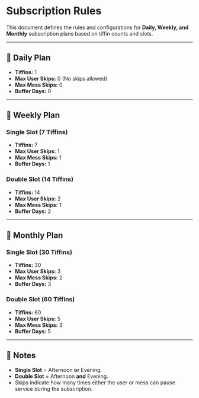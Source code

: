 # Subscription Rules

This document defines the rules and configurations for **Daily, Weekly, and Monthly** subscription plans based on tiffin counts and slots.

---

## 📌 Daily Plan
- **Tiffins:** 1  
- **Max User Skips:** 0 (No skips allowed)  
- **Max Mess Skips:** 0  
- **Buffer Days:** 0  

---

## 📌 Weekly Plan
### Single Slot (7 Tiffins)
- **Tiffins:** 7  
- **Max User Skips:** 1  
- **Max Mess Skips:** 1  
- **Buffer Days:** 1  

### Double Slot (14 Tiffins)
- **Tiffins:** 14  
- **Max User Skips:** 2  
- **Max Mess Skips:** 1  
- **Buffer Days:** 2  

---

## 📌 Monthly Plan
### Single Slot (30 Tiffins)
- **Tiffins:** 30  
- **Max User Skips:** 3  
- **Max Mess Skips:** 2  
- **Buffer Days:** 3  

### Double Slot (60 Tiffins)
- **Tiffins:** 60  
- **Max User Skips:** 5  
- **Max Mess Skips:** 3  
- **Buffer Days:** 5  

---

## 📖 Notes
- **Single Slot** = Afternoon **or** Evening.  
- **Double Slot** = Afternoon **and** Evening.  
- Skips indicate how many times either the user or mess can pause service during the subscription.

